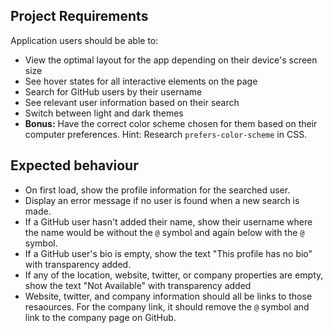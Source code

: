 ## Project Requirements

Application users should be able to:

- View the optimal layout for the app depending on their device's screen size
- See hover states for all interactive elements on the page
- Search for GitHub users by their username
- See relevant user information based on their search
- Switch between light and dark themes
- **Bonus:** Have the correct color scheme chosen for them based on their computer preferences. Hint: Research `prefers-color-scheme` in CSS.

## Expected behaviour

- On first load, show the profile information for the searched user.
- Display an error message if no user is found when a new search is made.
- If a GitHub user hasn't added their name, show their username where the name would be without the `@` symbol and again below with the `@` symbol.
- If a GitHub user's bio is empty, show the text "This profile has no bio" with transparency added.
- If any of the location, website, twitter, or company properties are empty, show the text "Not Available" with transparency added
- Website, twitter, and company information should all be links to those resaources. For the company link, it should remove the `@` symbol and link to the company page on GitHub.
